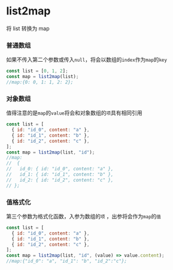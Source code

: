 # list2map

将 list 转换为 map

### 普通数组

如果不传入第二个参数或传入`null`，将会以数组的`index`作为`map`的`key`

```js
const list = [0, 1, 2];
const map = list2map(list);
//map:{0: 0, 1: 1, 2: 2};
```

### 对象数组

值得注意的是`map`的`value`将会和对象数组的`项`具有相同引用

```js
const list = [
  { id: "id_0", content: "a" },
  { id: "id_1", content: "b" },
  { id: "id_2", content: "c" },
];
const map = list2map(list, "id");
//map:
//  {
//   id_0: { id: "id_0", content: "a" },
//   id_1: { id: "id_1", content: "b" },
//   id_2: { id: "id_2", content: "c" },
// };


```

### 值格式化
第三个参数为格式化函数，入参为数组的`项` ，出参将会作为`map`的`值`

```js
const list = [
  { id: "id_0", content: "a" },
  { id: "id_1", content: "b" },
  { id: "id_2", content: "c" },
];
const map = list2map(list, "id", (value) => value.content);
//map:{"id_0": "a", "id_1": "b", "id_2":"c"};

```